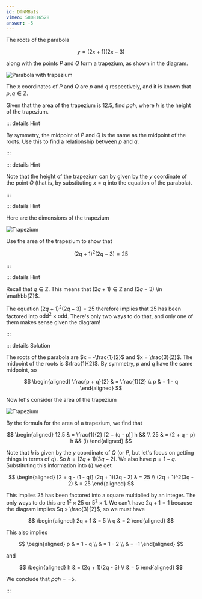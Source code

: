 ```yaml
---
id: DfNMBuIs
vimeo: 580816528
answer: -5
---
```


The roots of the parabola

$$
y = (2x+1)(2x-3)
$$

along with the points $P$ and $Q$ form a trapezium, as shown in the diagram.

![Parabola with trapezium](/img/learn/quad-5.svg)

The $x$ coordinates of $P$ and $Q$ are $p$ and $q$ respectively, and it is known
that $p,q \in \mathbb{Z}$.

Given that the area of the trapezium is $12.5,$ find $pqh$, where $h$ is the
height of the trapezium.

<AnswerInput :answer="$frontmatter.answer" />

::: details Hint

By symmetry, the midpoint of $P$ and $Q$ is the same as the midpoint of the
roots. Use this to find a relationship between $p$ and $q$.

:::

::: details Hint

Note that the height of the trapezium can by given by the $y$ coordinate of the
point $Q$ (that is, by substituting $x=q$ into the equation of the parabola).

:::

::: details Hint

Here are the dimensions of the trapezium

![Trapezium](/img/learn/quad-5-1.svg)

Use the area of the trapezium to show that

$$
(2q + 1)^2(2q - 3) = 25
$$

:::

::: details Hint

Recall that $q \in \mathbb{Z}$. This means that $(2q+1) \in \mathbb{Z}$ and
$(2q - 3)$ \in \mathbb{Z}$.

The equation $(2q + 1)^2(2q - 3) = 25$ therefore implies that $25$ has been
factored into $\text{odd}^2 \times \text{odd}$. There's only two ways to do
that, and only one of them makes sense given the diagram!

:::

::: details Solution

The roots of the parabola are $x = -\frac{1}{2}$ and $x = \frac{3}{2}$. The
midpoint of the roots is $\frac{1}{2}$. By symmetry, $p$ and $q$ have the same
midpoint, so

$$
\begin{aligned}
\frac{p + q}{2} & = \frac{1}{2} \\
p & = 1 - q
\end{aligned}
$$

Now let's consider the area of the trapezium

![Trapezium](/img/learn/quad-5-1.svg)

By the formula for the area of a trapezium, we find that

$$
\begin{aligned}
12.5 & = \frac{1}{2} [2 + (q - p)] h && \\
25 & = (2 + q - p) h && (i)
\end{aligned}
$$

Note that $h$ is given by the $y$ coordinate of $Q$ (or $P$, but let's focus on
getting things in terms of $q$). So $h = (2q + 1)(3q - 2)$. We also have
$p = 1 - q$. Substituting this information into $(i)$ we get

$$
\begin{aligned}
[2 + q - (1 - q)] (2q + 1)(3q - 2) & = 25 \\
(2q + 1)^2(3q - 2) & = 25
\end{aligned}
$$

This implies $25$ has been factored into a square multiplied by an integer. The
only ways to do this are $1^2 \times 25$ or $5^2 \times 1$. We can't have
$2q + 1 = 1$ because the diagram implies $q > \frac{3}{2}$, so we must have

$$
\begin{aligned}
2q + 1 & = 5 \\
q & = 2
\end{aligned}
$$

This also implies

$$
\begin{aligned}
p & = 1 - q \\
& = 1 - 2 \\
& = -1
\end{aligned}
$$

and

$$
\begin{aligned}
h & = (2q + 1)(2q - 3) \\
& = 5
\end{aligned}
$$

We conclude that $pqh = -5$.

:::
